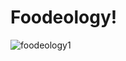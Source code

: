 # Foodeology!

![foodeology1](https://user-images.githubusercontent.com/79363939/168162801-94714460-e720-4f07-82ce-06e59ef00681.png)
